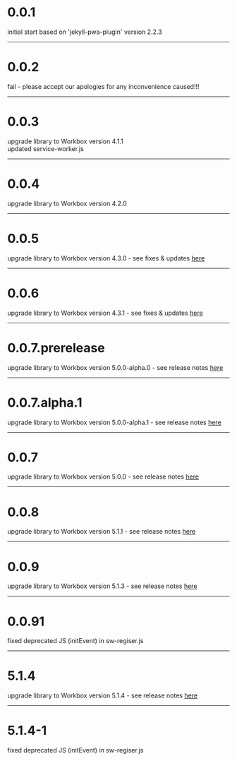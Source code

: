 # 0.0.1

initial start based on 'jekyll-pwa-plugin' version 2.2.3

---

# 0.0.2

fail - please accept our apologies for any inconvenience caused!!!

---

# 0.0.3

upgrade library to Workbox version 4.1.1    
updated service-worker.js

---

# 0.0.4

upgrade library to Workbox version 4.2.0

---

# 0.0.5

upgrade library to Workbox version 4.3.0 - see fixes & updates [here](https://github.com/GoogleChrome/workbox/releases/tag/v4.3.1) 

---

# 0.0.6

upgrade library to Workbox version 4.3.1 - see fixes & updates [here](https://github.com/GoogleChrome/workbox/releases/tag/v4.3.1) 

---

# 0.0.7.prerelease

upgrade library to Workbox version 5.0.0-alpha.0 - see release notes [here](https://github.com/GoogleChrome/workbox/releases/tag/v5.0.0-alpha.0) 

---

# 0.0.7.alpha.1

upgrade library to Workbox version 5.0.0-alpha.1 - see release notes [here](https://github.com/GoogleChrome/workbox/releases/tag/v5.0.0-alpha.1) 

---

# 0.0.7

upgrade library to Workbox version 5.0.0 - see release notes [here](https://github.com/GoogleChrome/workbox/releases/tag/v5.0.0) 

---

# 0.0.8

upgrade library to Workbox version 5.1.1 - see release notes [here](https://github.com/GoogleChrome/workbox/releases/tag/v5.1.1) 

---

# 0.0.9

upgrade library to Workbox version 5.1.3 - see release notes [here](https://github.com/GoogleChrome/workbox/releases/tag/v5.1.3) 

---

# 0.0.91

fixed deprecated JS (initEvent) in sw-regiser.js

---

# 5.1.4

upgrade library to Workbox version 5.1.4 - see release notes [here](https://github.com/GoogleChrome/workbox/releases/tag/v5.1.4)

---

# 5.1.4-1

fixed deprecated JS (initEvent) in sw-regiser.js